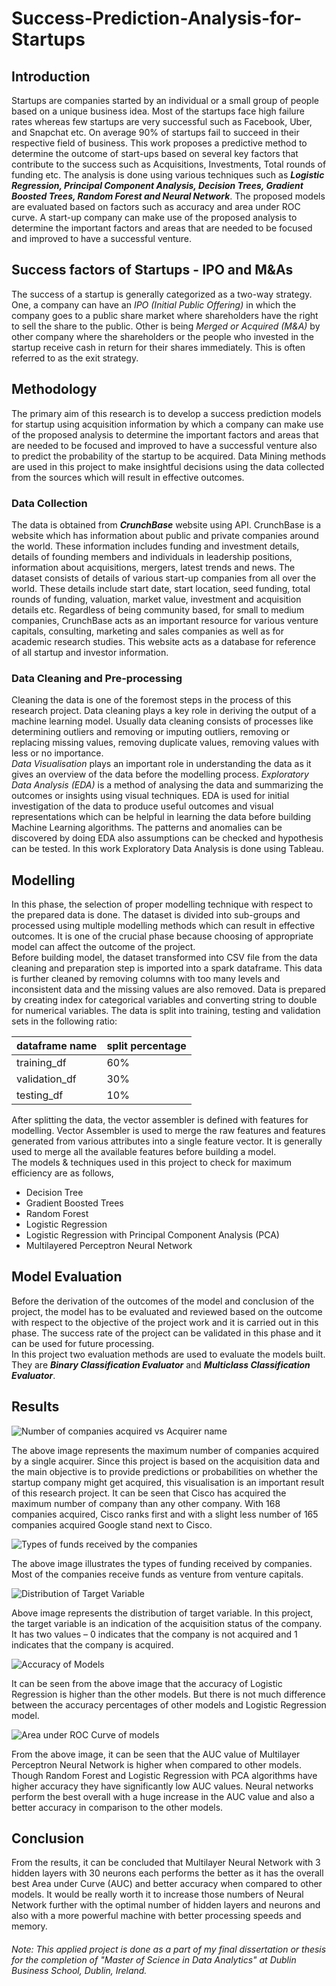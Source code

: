 # Success-Prediction-Analysis-for-Startups
## Introduction
Startups are companies started by an individual or a small group of people based on a unique business idea. Most of the startups face high failure rates whereas few startups are very successful such as Facebook, Uber, and Snapchat etc. On average 90% of startups fail to succeed in their respective field of business. This work proposes a predictive method to determine the outcome of start-ups based on several key factors that contribute to the success such as Acquisitions, Investments, Total rounds of funding etc.  The analysis is done using various techniques such as ***Logistic Regression, Principal Component Analysis, Decision Trees, Gradient Boosted Trees, Random Forest and Neural Network***. The proposed models are evaluated based on factors such as accuracy and area under ROC curve. A start-up company can make use of the proposed analysis to determine the important factors and areas that are needed to be focused and improved to have a successful venture. </br>

## Success factors of Startups - IPO and M&As
The success of a startup is generally categorized as a two-way strategy. One, a company can have an *IPO (Initial Public Offering)* in which the company goes to a public share market where shareholders have the right to sell the share to the public. Other is being *Merged or Acquired (M&A)* by other company where the shareholders or the people who invested in the startup receive cash in return for their shares immediately. This is often referred to as the exit strategy. </br>

## Methodology

The primary aim of this research is to develop a success prediction models for startup using acquisition information by which a company can make use of the proposed analysis to determine the important factors and areas that are needed to be focused and improved to have a successful venture also to predict the probability of the startup to be acquired. Data Mining methods are used in this project to make insightful decisions using the data collected from the sources which will result in effective outcomes. </br>

### Data Collection
The data is obtained from ***CrunchBase*** website using API.  CrunchBase is a website which has information about public and private companies around the world. These information includes funding and investment details, details of founding members and individuals in leadership positions, information about acquisitions, mergers, latest trends and news. The dataset consists of details of various start-up companies from all over the world. These details include start date, start location, seed funding, total rounds of funding, valuation, market value, investment and acquisition details etc. Regardless of being community based, for small to medium companies, CrunchBase acts as an important resource for various venture capitals, consulting, marketing and sales companies as well as for academic research studies. This website acts as a database for reference of all startup and investor information. </br>

### Data Cleaning and Pre-processing
Cleaning the data is one of the foremost steps in the process of this research project. Data cleaning plays a key role in deriving the output of a machine learning model. Usually data cleaning consists of processes like determining outliers and removing or imputing outliers, removing or replacing missing values, removing duplicate values, removing values with less or no importance. </br>
*Data Visualisation* plays an important role in understanding the data as it gives an overview of the data before the modelling process. *Exploratory Data Analysis (EDA)* is a method of analysing the data and summarizing the outcomes or insights using visual techniques. EDA is used for initial investigation of the data to produce useful outcomes and visual representations which can be helpful in learning the data before building Machine Learning algorithms. The patterns and anomalies can be discovered by doing EDA also assumptions can be checked and hypothesis can be tested. In this work Exploratory Data Analysis is done using Tableau. </br>

## Modelling
In this phase, the selection of proper modelling technique with respect to the prepared data is done. The dataset is divided into sub-groups and processed using multiple modelling methods which can result in effective outcomes. It is one of the crucial phase because choosing of appropriate model can affect the outcome of the project. </br>
Before building model, the dataset transformed into CSV file from the data cleaning and preparation step is imported into a spark dataframe. This data is further cleaned by removing columns with too many levels and inconsistent data and the missing values are also removed. Data is prepared by creating index for categorical variables and converting string to double for numerical variables. The data is split into training, testing and validation sets in the following ratio: </br>

| dataframe name | split percentage |
| -------------- | ---------------- |
| training_df    | 60%              |
| validation_df  | 30%              |
| testing_df     | 10%              |

After splitting the data, the vector assembler is defined with features for modelling. Vector Assembler is used to merge the raw features and features generated from various attributes into a single feature vector. It is generally used to merge all the available features before building a model. </br>
The models & techniques used in this project to check for maximum efficiency are as follows,
- Decision Tree
- Gradient Boosted Trees
- Random Forest
- Logistic Regression
- Logistic Regression with Principal Component Analysis (PCA)
- Multilayered Perceptron Neural Network

## Model Evaluation
Before the derivation of the outcomes of the model and conclusion of the project, the model has to be evaluated and reviewed based on the outcome with respect to the objective of the project work and it is carried out in this phase. The success rate of the project can be validated in this phase and it can be used for future processing. </br>
In this project two evaluation methods are used to evaluate the models built. They are ***Binary Classification Evaluator*** and ***Multiclass Classification Evaluator***. </br>

## Results

![Number of companies acquired vs Acquirer name](https://github.com/yogeshwaran-shanmuganathan/Success-Prediction-Analysis-for-Startups/blob/main/Result_Visualization_Images/Number%20of%20companies%20acquired%20vs%20Acquirer%20name.png)

The above image represents the maximum number of companies acquired by a single acquirer. Since this project is based on the acquisition data and the main objective is to provide predictions or probabilities on whether the startup company might get acquired, this visualisation is an important result of this research project. It can be seen that Cisco has acquired the maximum number of company than any other company. With 168 companies acquired, Cisco ranks first and with a slight less number of 165 companies acquired Google stand next to Cisco. </br>

![Types of funds received by the companies](https://github.com/yogeshwaran-shanmuganathan/Success-Prediction-Analysis-for-Startups/blob/main/Result_Visualization_Images/Types%20of%20funds%20received%20by%20the%20companies.png)

The above image illustrates the types of funding received by companies. Most of the companies receive funds as venture from venture capitals. </br>

![Distribution of Target Variable](https://github.com/yogeshwaran-shanmuganathan/Success-Prediction-Analysis-for-Startups/blob/main/Result_Visualization_Images/Distribution%20of%20Target%20Variable.png)

Above image represents the distribution of target variable. In this project, the target variable is an indication of the acquisition status of the company. It has two values – 0 indicates that the company is not acquired and 1 indicates that the company is acquired. </br>

![Accuracy of Models](https://github.com/yogeshwaran-shanmuganathan/Success-Prediction-Analysis-for-Startups/blob/main/Result_Visualization_Images/Accuracy%20of%20Models.png)

It can be seen from the above image that the accuracy of Logistic Regression is higher than the other models. But there is not much difference between the accuracy percentages of other models and Logistic Regression model. </br>

![Area under ROC Curve of models](https://github.com/yogeshwaran-shanmuganathan/Success-Prediction-Analysis-for-Startups/blob/main/Result_Visualization_Images/Area%20under%20ROC%20Curve%20of%20models.png)

From the above image, it can be seen that the AUC value of Multilayer Perceptron Neural Network is higher when compared to other models. Though Random Forest and Logistic Regression with PCA algorithms have higher accuracy they have significantly low AUC values. Neural networks perform the best overall with a huge increase in the AUC value and also a better accuracy in comparison to the other models. </br>

## Conclusion
From the results, it can be concluded that Multilayer Neural Network with 3 hidden layers with 30 neurons each performs the better as it has the overall best Area under Curve (AUC) and better accuracy when compared to other models. It would be really worth it to increase those numbers of Neural Network further with the optimal number of hidden layers and neurons and also with a more powerful machine with better processing speeds and memory. </br>

###### Note: This applied project is done as a part of my final dissertation or thesis for the completion of "Master of Science in Data Analytics" at Dublin Business School, Dublin, Ireland.
